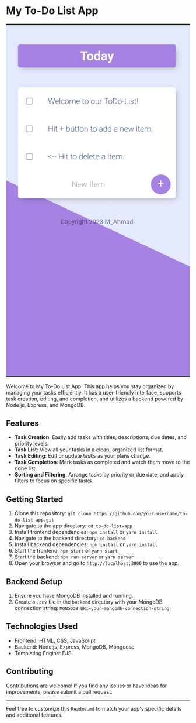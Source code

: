 # My To-Do List App

![App Screenshot](appSC.png)

Welcome to My To-Do List App! This app helps you stay organized by managing your tasks efficiently. It has a user-friendly interface, supports task creation, editing, and completion, and utilizes a backend powered by Node.js, Express, and MongoDB.

## Features

- **Task Creation**: Easily add tasks with titles, descriptions, due dates, and priority levels.
- **Task List**: View all your tasks in a clean, organized list format.
- **Task Editing**: Edit or update tasks as your plans change.
- **Task Completion**: Mark tasks as completed and watch them move to the done list.
- **Sorting and Filtering**: Arrange tasks by priority or due date, and apply filters to focus on specific tasks.


## Getting Started

1. Clone this repository: `git clone https://github.com/your-username/to-do-list-app.git`
2. Navigate to the app directory: `cd to-do-list-app`
3. Install frontend dependencies: `npm install` or `yarn install`
4. Navigate to the backend directory: `cd backend`
5. Install backend dependencies: `npm install` or `yarn install`
6. Start the frontend: `npm start` or `yarn start`
7. Start the backend: `npm run server` or `yarn server`
8. Open your browser and go to `http://localhost:3000` to use the app.

## Backend Setup

1. Ensure you have MongoDB installed and running.
2. Create a `.env` file in the `backend` directory with your MongoDB connection string: `MONGODB_URI=your-mongodb-connection-string`

## Technologies Used

- Frontend: HTML, CSS, JavaScript
- Backend: Node.js, Express, MongoDB, Mongoose
- Templating Engine: EJS

## Contributing

Contributions are welcome! If you find any issues or have ideas for improvements, please submit a pull request. 

---

Feel free to customize this `Readme.md` to match your app's specific details and additional features.
